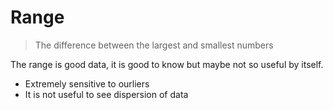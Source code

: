 # Range

> The difference between the largest and smallest numbers

The range is good data, it is good to know but maybe not so useful by itself.
 
* Extremely sensitive to ourliers
* It is not useful to see dispersion of data

